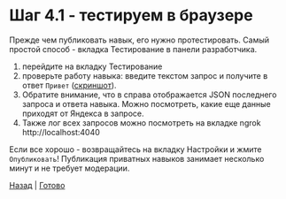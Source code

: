 # Шаг 4.1 - тестируем в браузере

Прежде чем публиковать навык, его нужно протестировать.
Самый простой способ - вкладка Тестирование в панели разработчика.

1. перейдите на вкладку Тестирование 
2. проверьте работу навыка: введите текстом запрос и получите в ответ `Привет` ([скриншот](https://user-images.githubusercontent.com/1473072/83939316-a58bb500-a7e4-11ea-8e5a-019339d505d6.png)).
3. Обратите внимание, что в справа отображается JSON последнего запроса и ответа навыка. Можно посмотреть, какие еще данные приходят от Яндекса в запросе.
4. Также лог всех запросов можно посмотреть на вкладке ngrok http://localhost:4040 

Если все хорошо - возвращайтесь на вкладку Настройки и жмите `Опубликовать`!
Публикация приватных навыков занимает несколько минут и не требует модерации.
   
[Назад][prev] | [Готово][next]

[prev]: https://github.com/vitalets/alice-workshop/tree/step4
[next]: http://bit.ly/alice-workshop_step4-2
